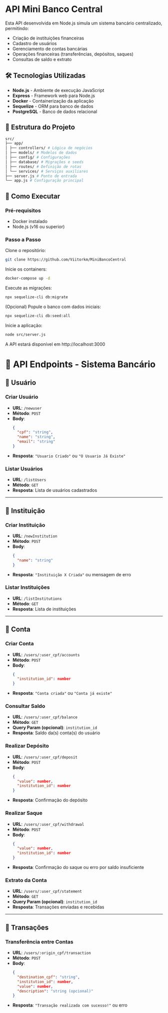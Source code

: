 # API Mini Banco Central

Esta API desenvolvida em Node.js simula um sistema bancário centralizado, permitindo:

- Criação de instituições financeiras
- Cadastro de usuários
- Gerenciamento de contas bancárias
- Operações financeiras (transferências, depósitos, saques)
- Consultas de saldo e extrato

## 🛠️ Tecnologias Utilizadas

- **Node.js** - Ambiente de execução JavaScript
- **Express** - Framework web para Node.js
- **Docker** - Containerização da aplicação
- **Sequelize** - ORM para banco de dados
- **PostgreSQL** - Banco de dados relacional

## 📂 Estrutura do Projeto

```bash
src/
├── app/
│ ├── controllers/ # Lógica de negócios
│ ├── models/ # Modelos de dados
│ ├── config/ # Configurações
│ ├── database/ # Migrações e seeds
│ ├── routes/ # Definição de rotas
│ └── services/ # Serviços auxiliares
├── server.js # Ponto de entrada
└── app.js # Configuração principal
```

## 🚀 Como Executar

### Pré-requisitos

- Docker instalado
- Node.js (v16 ou superior)

### Passo a Passo

Clone o repositório:

```bash
git clone https://github.com/Viitorkm/MiniBancoCentral
```

Inicie os containers:

```bash
docker-compose up -d
```

Execute as migrações:

```bash
npx sequelize-cli db:migrate
```

(Opcional) Popule o banco com dados iniciais:

```bash
npx sequelize-cli db:seed:all
```

Inicie a aplicação:

```bash
node src/server.js
```

A API estará disponível em http://localhost:3000

# 📘 API Endpoints - Sistema Bancário

## 👤 Usuário

### Criar Usuário

- **URL**: `/newuser`
- **Método**: `POST`
- **Body**:
  ```json
  {
    "cpf": "string",
    "name": "string",
    "email": "string"
  }
  ```
- **Resposta**: `"Usuario Criado"` ou `"O Usuario Já Existe"`

### Listar Usuários

- **URL**: `/listUsers`
- **Método**: `GET`
- **Resposta**: Lista de usuários cadastrados

---

## 🏦 Instituição

### Criar Instituição

- **URL**: `/newInstitution`
- **Método**: `POST`
- **Body**:
  ```json
  {
    "name": "string"
  }
  ```
- **Resposta**: `"Instituição X Criada"` ou mensagem de erro

### Listar Instituições

- **URL**: `/listInstitutions`
- **Método**: `GET`
- **Resposta**: Lista de instituições

---

## 💼 Conta

### Criar Conta

- **URL**: `/users/:user_cpf/accounts`
- **Método**: `POST`
- **Body**:
  ```json
  {
    "institution_id": number
  }
  ```
- **Resposta**: `"Conta criada"` ou `"Conta já existe"`

### Consultar Saldo

- **URL**: `/users/:user_cpf/balance`
- **Método**: `GET`
- **Query Param (opcional)**: `institution_id`
- **Resposta**: Saldo da(s) conta(s) do usuário

### Realizar Depósito

- **URL**: `/users/:user_cpf/deposit`
- **Método**: `POST`
- **Body**:
  ```json
  {
    "value": number,
    "institution_id": number
  }
  ```
- **Resposta**: Confirmação do depósito

### Realizar Saque

- **URL**: `/users/:user_cpf/withdrawal`
- **Método**: `POST`
- **Body**:
  ```json
  {
    "value": number,
    "institution_id": number
  }
  ```
- **Resposta**: Confirmação do saque ou erro por saldo insuficiente

### Extrato da Conta

- **URL**: `/users/:user_cpf/statement`
- **Método**: `GET`
- **Query Param (opcional)**: `institution_id`
- **Resposta**: Transações enviadas e recebidas

---

## 🔁 Transações

### Transferência entre Contas

- **URL**: `/users/:origin_cpf/transaction`
- **Método**: `POST`
- **Body**:
  ```json
  {
    "destination_cpf": "string",
    "institution_id": number,
    "value": number,
    "description": "string (opcional)"
  }
  ```
- **Resposta**: `"Transação realizada com sucesso!"` ou erro
